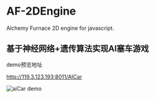 # AF-2DEngine
Alchemy Furnace 2D engine for javascript.


## 基于神经网络+遗传算法实现AI塞车游戏

demo预览地址

http://119.3.123.193:8011/AICar

![aiCar demo](http://119.3.123.193:1800/fileData/aicar.png)
